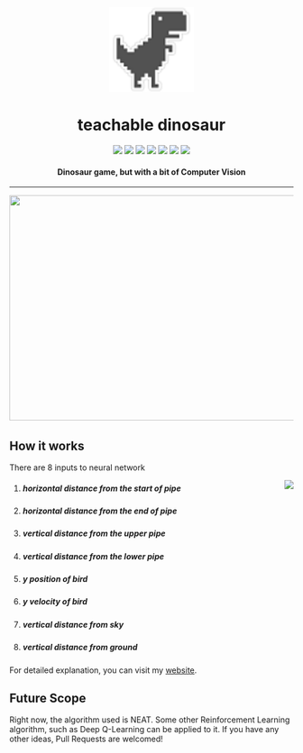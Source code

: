 <p align="center">
  <a href="" rel="noopener">
 <img height=150px src="./img/dino.png" alt="dino-logo"></a>
</p>
<h1 align="center">teachable dinosaur</h1>


<div align="center">
<img src="https://img.shields.io/github/license/sushantPatrikar/teachable-dinosaur">	
<img src="https://www.codefactor.io/repository/github/sushantpatrikar/teachable-dinosaur/badge?s=47db980d7cbdc347f8775087b22eee938231b691">
<img src="https://img.shields.io/github/issues/sushantPatrikar/teachable-dinosaur">
<img src="https://img.shields.io/github/stars/sushantPatrikar/teachable-dinosaur">
<img src="https://img.shields.io/github/forks/sushantPatrikar/teachable-dinosaur">
<img src="https://img.shields.io/github/issues/sushantPatrikar/teachable-dinosaur">
<img src="https://img.shields.io/badge/PRs-welcome-informational">
</div>

<h4 align="center">Dinosaur game, but with a bit of Computer Vision</h4>

<hr>

<p align="center">
<img src = "./img/demo2.gif" height=400 width=800>
</p>
<h2> How it works</h2>
<p>There are 8 inputs to neural network</p>
<img src="./img/fbex.jpg" align="right">
<ol>
					<li><h5>horizontal distance from the start of pipe</h5></li>
					<li><h5>horizontal distance from the end of pipe</h5></li>
					<li><h5>vertical distance from the upper pipe</h5></li>
					<li><h5>vertical distance from the lower pipe</h5></li>
					<li><h5>y position of bird</h5></li>
					<li><h5>y velocity of bird</h5></li>
					<li><h5>vertical distance from sky</h5></li>
					<li><h5>vertical distance from ground</h5></li>
				</ol>
<p>For detailed explanation, you can visit my <a href="https://sushantpatrikar.github.io/flappybirdAI.html"> website</a>.</p>
<h2>Future Scope</h2>
<p>Right now, the algorithm used is NEAT. Some other Reinforcement Learning algorithm, such as Deep Q-Learning can be applied to it. If you have any other ideas, Pull Requests are welcomed!</p>
        
